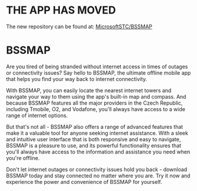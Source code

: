 # THE APP HAS MOVED

The new repository can be found at: [MicrosoftSTC/BSSMAP](https://github.com/StudentTraineeCenter/BSSMAP)

# BSSMAP

Are you tired of being stranded without internet access in times of outages or connectivity issues? Say hello to BSSMAP, the ultimate offline mobile app that helps you find your way back to internet connectivity.

With BSSMAP, you can easily locate the nearest internet towers and navigate your way to them using the app's built-in map and compass. And because BSSMAP features all the major providers in the Czech Republic, including Tmobile, O2, and Vodafone, you'll always have access to a wide range of internet options.

But that's not all - BSSMAP also offers a range of advanced features that make it a valuable tool for anyone seeking internet assistance. With a sleek and intuitive user interface that is both responsive and easy to navigate, BSSMAP is a pleasure to use, and its powerful functionality ensures that you'll always have access to the information and assistance you need when you're offline.

Don't let internet outages or connectivity issues hold you back - download BSSMAP today and stay connected no matter where you are. Try it now and experience the power and convenience of BSSMAP for yourself.
